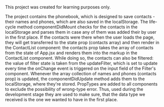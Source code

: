 This project was created for learning purposes only.

The project contains the phonebook, which is designed to save contacts - their names and phones, which are also saved in the localStorage.
The life-cycle method componentDidMount checks for the contacts in the localStorage and parses them in case any of them was added their by user in the first place. If the contacts were there when the user loads the page, they will get transferred to the state prop (contacts array) and then render in the ContactList component: the contacts prop takes the array of contacts from the state of App.jsx and renders them into the markup in the ContactList component. 
While doing so, the contacts can also be filtered: the value of filter state is taken from the updateFilter, which is set to update every time the onChange event is triggered on the input field of the Filter's component.
Whenever the array collection of names and phones (contacts prop) is updated, the componentDidUpdate method adds them to the localStorage, where they're stored.
PropTypes are added to all components to exclude the possibility of wrong-type error. Thus, used during the development stage they are used to make sure, that the data type we received is the one we wanted to have in the first place.
